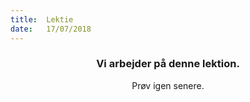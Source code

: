 ```yaml
---
title:  Lektie
date:   17/07/2018
---
```


### <center>Vi arbejder på denne lektion.</center>
<center>Prøv igen senere.</center>